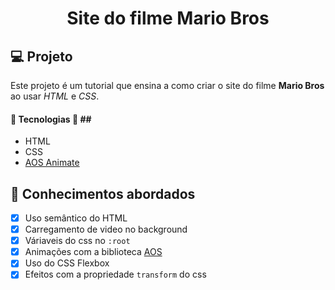 <h1 align="center">
  Site do filme Mario Bros
</h1>

## 💻 Projeto

Este projeto é um tutorial que ensina a como criar o site do filme **Mario Bros** ao usar _HTML_ e _CSS_.

#### 🚀 Tecnologias 🚀 ## ##

- HTML
- CSS
- [AOS Animate](https://michalsnik.github.io/aos/)

## 📔 Conhecimentos abordados

- [x] Uso semântico do HTML
- [x] Carregamento de video no background
- [x] Váriaveis do css no `:root`
- [x] Animações com a biblioteca [AOS](https://michalsnik.github.io/aos/)
- [x] Uso do CSS Flexbox
- [x] Efeitos com a propriedade `transform` do css

